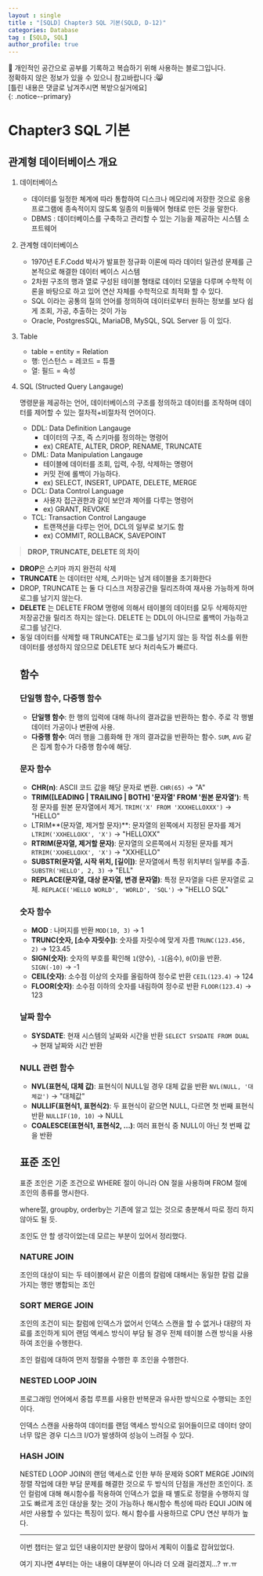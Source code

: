 ```yaml
---
layout : single
title : "[SQLD] Chapter3 SQL 기본(SQLD, D-12)"
categories: Database
tag : [SQLD, SQL]
author_profile: true
---
```


📌 개인적인 공간으로 공부를 기록하고 복습하기 위해 사용하는 블로그입니다. <br>
정확하지 않은 정보가 있을 수 있으니 참고바랍니다 :😸 <br>
[틀린 내용은 댓글로 남겨주시면 복받으실거에요]  
{: .notice--primary}

# Chapter3 SQL 기본

## 관계형 데이터베이스 개요

1. 데이터베이스
    - 데이터를 일정한 쳬계에 따라 통합하여 디스크나 메모리에 저장한 것으로 응용프로그램에 종속적이지 않도록 일종의 미들웨어 형태로 만든 것을 말한다.
    - DBMS : 데이터베이스를 구축하고 관리할 수 있는 기능을 제공하는 시스템 소프트웨어
2. 관계형 데이터베이스
    - 1970년 E.F.Codd 박사가 발표한 정규화 이론에 따라 데이터 일관성 문제를 근본적으로 해결한 데이터 베이스 시스템
    - 2차원 구조의 행과 열로 구성된 테이블 형태로 데이터 모델을 다루며 수학적 이론을 바탕으로 하고 있어 연산 자체를 수학적으로 최적화 할 수 있다.
    - SQL 이라는 공통의 질의 언어를 정의하여 데이터로부터 원하는 정보를 보다 쉽게 조회, 가공, 추출하는 것이 가능
    - Oracle, PostgresSQL, MariaDB, MySQL, SQL Server 등 이 있다.
3. Table
    - table = entity = Relation
    - 행:  인스턴스 = 레코드 = 튜플
    - 열: 필드 = 속성
4. SQL (Structed Query Langauge)
    
    명령문을 제공하는 언어, 데이터베이스의 구조를 정의하고 데이터를 조작하며 데이터를 제어할 수 있는 절차적+비절차적 언어이다.
    
    - DDL: Data Definition Langauge
        - 데이터의 구조, 즉 스키마를 정의하는 명령어
        - ex) CREATE, ALTER, DROP, RENAME, TRUNCATE
    - DML: Data Manipulation Langauge
        - 테이블에 데이터를 조회, 입력, 수정, 삭제하는 명령어
        - 커밋 전에 롤백이 가능하다.
        - ex) SELECT, INSERT, UPDATE, DELETE, MERGE
    - DCL: Data Control Language
        - 사용자 접근권한과 같이 보안과 제어를 다루는 명령어
        - ex) GRANT, REVOKE
    - TCL: Transaction Control Langauge
        - 트랜잭션을 다루는 언어, DCL의 일부로 보기도 함
        - ex) COMMIT, ROLLBACK, SAVEPOINT

> **DROP, TRUNCATE, DELETE 의 차이**
- **DROP**은 스키마 까지 완전히 삭제
- **TRUNCATE** 는 데이터만 삭제, 스키마는 남겨 테이블을 초기화한다
- DROP, TRUNCATE 는 둘 다 디스크 저장공간을 릴리즈하여 재사용 가능하게 하며 로그를 남기지 않는다.
- **DELETE** 는 DELETE FROM <TABLE>  명령에 의해서 테이블의 데이터를 모두 삭제하지만 저장공간을 릴리즈 하지는 않는다. DELETE 는 DDL이 아니므로 롤백이 가능하고 로그를 남긴다.
- 동일 데이터를 삭제할 때 TRUNCATE는 로그를 남기지 않는 등 작업 취소를 위한 데이터를 생성하지 않으므로 DELETE 보다 처리속도가 빠르다.
> 

## 함수

### 단일행 함수, 다중행 함수

- **단일행 함수**: 한 행의 입력에 대해 하나의 결과값을 반환하는 함수. 주로 각 행별 데이터 가공이나 변환에 사용.
- **다중행 함수**: 여러 행을 그룹화해 한 개의 결과값을 반환하는 함수. `SUM`, `AVG` 같은 집계 함수가 다중행 함수에 해당.

### 문자 함수

- **CHR(n)**: ASCII 코드 값을 해당 문자로 변환. `CHR(65)` → "A"
- **TRIM([LEADING | TRAILING | BOTH] '문자열' FROM '원본 문자열')**: 특정 문자를 원본 문자열에서 제거.  `TRIM('X' FROM 'XXXHELLOXXX')` → "HELLO"
- LTRIM**(문자열, 제거할 문자)**: 문자열의 왼쪽에서 지정된 문자를 제거 `LTRIM('XXHELLOXX', 'X')` → "HELLOXX"
- **RTRIM(문자열, 제거할 문자)**: 문자열의 오른쪽에서 지정된 문자를 제거 `RTRIM('XXHELLOXX', 'X')` → "XXHELLO"
- **SUBSTR(문자열, 시작 위치, [길이])**: 문자열에서 특정 위치부터 일부를 추출. `SUBSTR('HELLO', 2, 3)` → "ELL"
- **REPLACE(문자열, 대상 문자열, 변경 문자열)**: 특정 문자열을 다른 문자열로 교체. `REPLACE('HELLO WORLD', 'WORLD', 'SQL')` → "HELLO SQL"

### 숫자 함수

- **MOD** : 나머지를 반환 `MOD(10, 3)` → 1
- **TRUNC(숫자, [소수 자릿수])**: 숫자를 자릿수에 맞게 자름 `TRUNC(123.456, 2)` → 123.45
- **SIGN(숫자)**: 숫자의 부호를 확인해 `1`(양수), `-1`(음수), `0`(0)을 반환.  `SIGN(-10)` → -1
- **CEIL(숫자)**: 소수점 이상의 숫자를 올림하여 정수로 반환 `CEIL(123.4)` → 124
- **FLOOR(숫자)**: 소수점 이하의 숫자를 내림하여 정수로 반환 `FLOOR(123.4)` → 123

### 날짜 함수

- **SYSDATE**: 현재 시스템의 날짜와 시간을 반환 `SELECT SYSDATE FROM DUAL` → 현재 날짜와 시간 반환

### NULL 관련 함수

- **NVL(표현식, 대체 값)**: 표현식이 NULL일 경우 대체 값을 반환 `NVL(NULL, '대체값')` → "대체값"
- **NULLIF(표현식1, 표현식2)**: 두 표현식이 같으면 NULL, 다르면 첫 번째 표현식 반환  `NULLIF(10, 10)` → NULL
- **COALESCE(표현식1, 표현식2, ...)**: 여러 표현식 중 NULL이 아닌 첫 번째 값을 반환

## 표준 조인

표준 조인은 기준 조건으로 WHERE 절이 아니라 ON 절을 사용하며 FROM 절에 조인의 종류를 명시한다.

where절, groupby, orderby는 기존에 알고 있는 것으로 충분해서 따로 정리 하지 않아도 될 듯.

조인도 안 할 생각이었는데 모르는 부분이 있어서 정리했다.

### NATURE JOIN

조인의 대상이 되는 두 테이블에서 같은 이름의 칼럼에 대해서는 동일한 칼럼 값을 가지는 행만 병합되는 조인

### SORT MERGE JOIN

조인의 조건이 되는 칼럼에 인덱스가 없어서 인덱스 스캔을 할 수 없거나 대량의 자료를 조인하게 되어 랜덤 엑세스 방식이 부담 될 경우 전체 테이블 스캔 방식을 사용하여 조인을 수행한다.

조인 컬럼에 대하여 먼저 정렬을 수행한 후 조인을 수행한다.

### NESTED LOOP JOIN

프로그래밍 언어에서 중첩 루프를 사용한 반복문과 유사한 방식으로 수행되는 조인이다.

인덱스 스캔을 사용하여 데이터를 랜덤 액세스 방식으로 읽어들이므로 데이터 양이 너무 많은 경우 디스크 I/O가 발생하여 성능이 느려질 수 있다.

### HASH JOIN

NESTED LOOP JOIN의 랜덤 액세스로 인한 부하 문제와 SORT MERGE JOIN의 정렬 작업에 대한 부담 문제를 해결한 것으로 두 방식의  단점을 개선한 조인이다. 조인 컬럼에 대해 해시함수를 적용하여 인덱스가 없을 때 별도로 정렬을 수행하지 않고도 빠르게 조인 대상을 찾는 것이 가능하나 해시함수 특성에 따라 EQUI JOIN 에서만 사용할 수 있다는 특징이 있다. 해시 함수를 사용하므로 CPU 연산 부하가 높다.

---

이번 챕터는 알고 있던 내용이지만 분량이 많아서 계획이 이틀로 잡혀있었다.

여기 지나면 4부터는 아는 내용이 대부분이 아니라 더 오래 걸리겠지…? ㅠ.ㅠ


<br>
<br>
<br>
<br>
<br>
